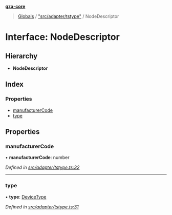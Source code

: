 **[gza-core](../README.md)**

> [Globals](../README.md) / ["src/adapter/tstype"](../modules/_src_adapter_tstype_.md) / NodeDescriptor

# Interface: NodeDescriptor

## Hierarchy

* **NodeDescriptor**

## Index

### Properties

* [manufacturerCode](_src_adapter_tstype_.nodedescriptor.md#manufacturercode)
* [type](_src_adapter_tstype_.nodedescriptor.md#type)

## Properties

### manufacturerCode

•  **manufacturerCode**: number

*Defined in [src/adapter/tstype.ts:32](https://github.com/GrandeurSmart/gza-core/blob/master/src/src/adapter/tstype.ts#L32)*

___

### type

•  **type**: [DeviceType](../modules/_src_adapter_tstype_.md#devicetype)

*Defined in [src/adapter/tstype.ts:31](https://github.com/GrandeurSmart/gza-core/blob/master/src/src/adapter/tstype.ts#L31)*
